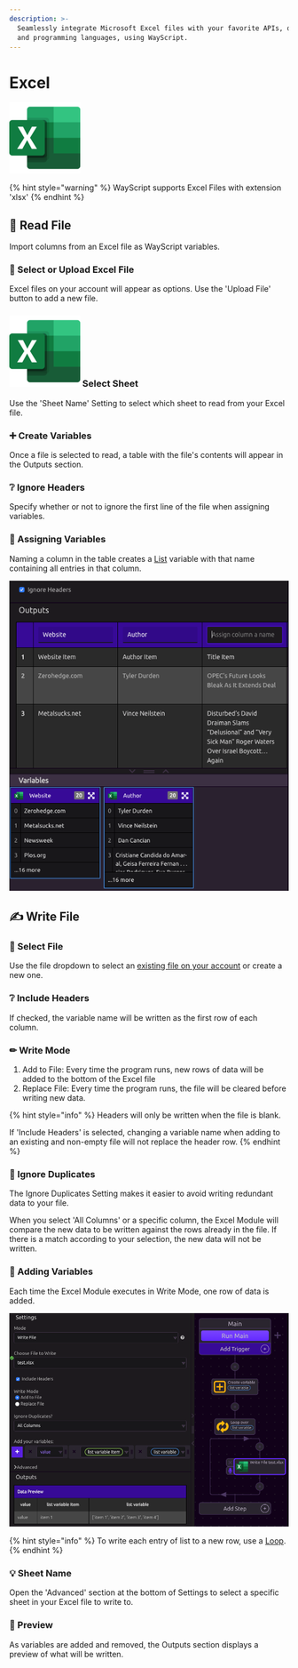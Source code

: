 ```yaml
---
description: >-
  Seamlessly integrate Microsoft Excel files with your favorite APIs, databases,
  and programming languages, using WayScript.
---
```


# Excel

![Read and write to Excel files.](../../.gitbook/assets/excel_128x128.png)

{% hint style="warning" %}
WayScript supports Excel Files with extension 'xlsx'
{% endhint %}

## 📖 Read File

Import columns from an Excel file as WayScript variables.

### 📂 Select or Upload Excel File

Excel files on your account will appear as options. Use the 'Upload File' button to add a new file.

### ![](../../.gitbook/assets/excel_128x128.png) Select Sheet

Use the 'Sheet Name' Setting to select which sheet to read from your Excel file.

### ➕ Create Variables

Once a file is selected to read, a table with the file's contents will appear in the Outputs section. 

### ❔ Ignore Headers

Specify whether or not to ignore the first line of the file when assigning variables.

### 🌟 Assigning Variables

Naming a column in the table creates a [List](../../getting_started/variables.md#lists) variable with that name containing all entries in that column.

![](../../.gitbook/assets/screen-shot-2019-07-17-at-12.09.27-pm.png)

## ✍ Write File

### 📂 Select File

Use the file dropdown to select an [existing file on your account](../../account-management/managing-your-files.md) or create a new one.

### ❔ Include Headers

If checked, the variable name will be written as the first row of each column.

### ✏ Write Mode

1. Add to File: Every time the program runs, new rows of data will be added to the bottom of the Excel file
2. Replace File: Every time the program runs, the file will be cleared before writing new data.

{% hint style="info" %}
Headers will only be written when the file is blank. 

If 'Include Headers' is selected, changing a variable name when adding to an existing and non-empty file will not replace the header row.
{% endhint %}

### 🧹 Ignore Duplicates

The Ignore Duplicates Setting makes it easier to avoid writing redundant data to your file.

When you select 'All Columns' or a specific column, the Excel Module will compare the new data to be written against the rows already in the file. If there is a match according to your selection, the new data will not be written. 

### 🌟 Adding Variables

Each time the Excel Module executes in Write Mode, one row of data is added.  

![](../../.gitbook/assets/screen-shot-2019-07-17-at-12.50.05-pm.png)

{% hint style="info" %}
To write each entry of list to a new row, use a [Loop](../../getting_started/looping-iteration.md).
{% endhint %}

### 💡 Sheet Name

Open the 'Advanced' section at the bottom of Settings to select a specific sheet in your Excel file to write to.

### 🔎 Preview

As variables are added and removed, the Outputs section displays a preview of what will be written.


